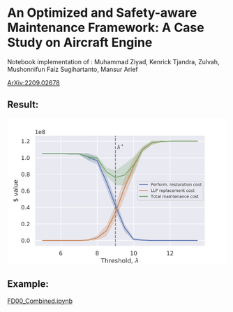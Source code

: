 # An Optimized and Safety-aware Maintenance Framework: A Case Study on Aircraft Engine
Notebook implementation of : 
Muhammad Ziyad, Kenrick Tjandra, Zulvah, Mushonnifun Faiz Sugihartanto, Mansur Arief

[ArXiv:2209.02678](https://arxiv.org/pdf/2209.02678.pdf)


## Result:
![Main](https://github.com/mansurarief/optimized-safety-aware-aircraft-maintenance/blob/master/assets/main.png)


## Example: 
[FD00_Combined.ipynb](https://colab.research.google.com/github/mansurarief/optimized-safety-aware-aircraft-maintenance/blob/master/FD00_Combined.ipynb)
